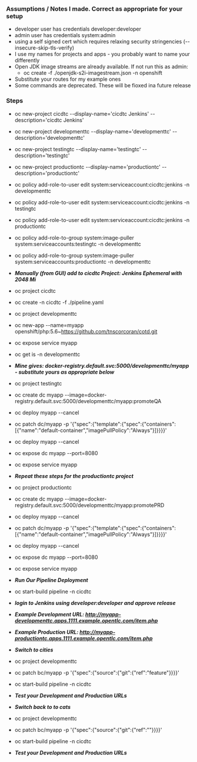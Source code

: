 ### Assumptions / Notes I made. Correct as appropriate for your setup
- developer user has credentials developer:developer
- admin user has credentials system:admin
- using a self signed cert which requires relaxing security stringencies (--insecure-skip-tls-verify)
- I use my names for projects and apps - you probably want to name your differently
- Open JDK image streams are already available. If not run this as admin: 
  - oc create -f ./openjdk-s2i-imagestream.json -n openshift
- Substitute your routes for my example ones
-  Some commands are deprecated. These will be fioxed ina future release


### Steps
- oc new-project cicdtc --display-name='cicdtc Jenkins' --description='cicdtc Jenkins' 
- oc new-project developmenttc --display-name='developmenttc' --description='developmenttc'
- oc new-project testingtc --display-name='testingtc' --description='testingtc'
- oc new-project productiontc --display-name='productiontc' --description='productiontc'
- oc policy add-role-to-user edit system:serviceaccount:cicdtc:jenkins -n developmenttc
- oc policy add-role-to-user edit system:serviceaccount:cicdtc:jenkins -n testingtc
- oc policy add-role-to-user edit system:serviceaccount:cicdtc:jenkins -n productiontc
- oc policy add-role-to-group system:image-puller system:serviceaccounts:testingtc -n developmenttc
- oc policy add-role-to-group system:image-puller system:serviceaccounts:productiontc -n developmenttc
- **_Manually (from GUI) add to cicdtc Project: Jenkins Ephemeral with 2048 Mi_** 
- oc project cicdtc
- oc create -n cicdtc -f ./pipeline.yaml
- oc project developmenttc
- oc new-app --name=myapp openshift/php:5.6~https://github.com/tnscorcoran/cotd.git 
- oc expose service myapp 
- oc get is -n developmenttc
- **_Mine gives: docker-registry.default.svc:5000/developmenttc/myapp - substitute yours as appropriate below_**
- oc project testingtc
- oc create dc myapp --image=docker-registry.default.svc:5000/developmenttc/myapp:promoteQA
- oc deploy myapp --cancel
- oc patch dc/myapp -p '{"spec":{"template":{"spec":{"containers":[{"name":"default-container","imagePullPolicy":"Always"}]}}}}'
- oc deploy myapp --cancel
- oc expose dc myapp --port=8080
- oc expose service myapp 


- **_Repeat these steps for the productiontc project_**
- oc project productiontc
- oc create dc myapp --image=docker-registry.default.svc:5000/developmenttc/myapp:promotePRD 
- oc deploy myapp --cancel
- oc patch dc/myapp -p '{"spec":{"template":{"spec":{"containers":[{"name":"default-container","imagePullPolicy":"Always"}]}}}}'
- oc deploy myapp --cancel
- oc expose dc myapp --port=8080
- oc expose service myapp


- **_Run Our Pipeline Deployment_**
- oc start-build pipeline -n cicdtc
- **_login to Jenkins using developer:developer and approve release_**
- **_Example Development URL:		http://myapp-developmenttc.apps.1111.example.opentlc.com/item.php_**
- **_Example Production URL:		http://myapp-productiontc.apps.1111.example.opentlc.com/item.php_**

- **_Switch to cities_**
- oc project developmenttc
- oc patch bc/myapp -p '{"spec":{"source":{"git":{"ref":"feature"}}}}'
- oc start-build pipeline -n cicdtc
- **_Test your Development and Production URLs_**


- **_Switch back to to cats_**
- oc project developmenttc
- oc patch bc/myapp -p '{"spec":{"source":{"git":{"ref":""}}}}'
- oc start-build pipeline -n cicdtc
- **_Test your Development and Production URLs_**







